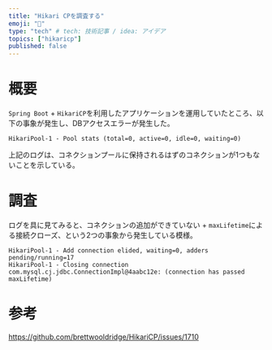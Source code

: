 ```yaml
---
title: "Hikari CPを調査する"
emoji: "📑"
type: "tech" # tech: 技術記事 / idea: アイデア
topics: ["hikaricp"]
published: false
---
```


# 概要
`Spring Boot` + `HikariCP`を利用したアプリケーションを運用していたところ、以下の事象が発生し、DBアクセスエラーが発生した。
```
HikariPool-1 - Pool stats (total=0, active=0, idle=0, waiting=0) 
```
上記のログは、コネクションプールに保持されるはずのコネクションが1つもないことを示している。

# 調査
ログを具に見てみると、コネクションの追加ができていない + `maxLifetime`による接続クローズ、という2つの事象から発生している模様。
```
HikariPool-1 - Add connection elided, waiting=0, adders pending/running=17
HikariPool-1 - Closing connection com.mysql.cj.jdbc.ConnectionImpl@4aabc12e: (connection has passed maxLifetime)
```

# 参考
https://github.com/brettwooldridge/HikariCP/issues/1710
